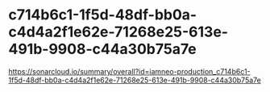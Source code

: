 # c714b6c1-1f5d-48df-bb0a-c4d4a2f1e62e-71268e25-613e-491b-9908-c44a30b75a7e
https://sonarcloud.io/summary/overall?id=iamneo-production_c714b6c1-1f5d-48df-bb0a-c4d4a2f1e62e-71268e25-613e-491b-9908-c44a30b75a7e
